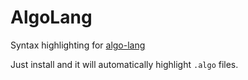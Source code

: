 # AlgoLang

Syntax highlighting for [algo-lang](https://www.npmjs.com/package/algo-lang)

Just install and it will automatically highlight `.algo` files.

